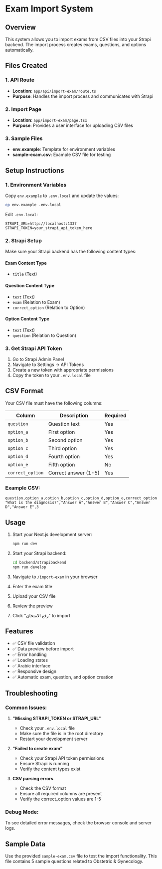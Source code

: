 # Exam Import System

## Overview
This system allows you to import exams from CSV files into your Strapi backend. The import process creates exams, questions, and options automatically.

## Files Created

### 1. API Route
- **Location**: `app/api/import-exam/route.ts`
- **Purpose**: Handles the import process and communicates with Strapi

### 2. Import Page
- **Location**: `app/import-exam/page.tsx`
- **Purpose**: Provides a user interface for uploading CSV files

### 3. Sample Files
- **env.example**: Template for environment variables
- **sample-exam.csv**: Example CSV file for testing

## Setup Instructions

### 1. Environment Variables
Copy `env.example` to `.env.local` and update the values:

```bash
cp env.example .env.local
```

Edit `.env.local`:
```env
STRAPI_URL=http://localhost:1337
STRAPI_TOKEN=your_strapi_api_token_here
```

### 2. Strapi Setup
Make sure your Strapi backend has the following content types:

#### Exam Content Type
- `title` (Text)

#### Question Content Type
- `text` (Text)
- `exam` (Relation to Exam)
- `correct_option` (Relation to Option)

#### Option Content Type
- `text` (Text)
- `question` (Relation to Question)

### 3. Get Strapi API Token
1. Go to Strapi Admin Panel
2. Navigate to Settings → API Tokens
3. Create a new token with appropriate permissions
4. Copy the token to your `.env.local` file

## CSV Format

Your CSV file must have the following columns:

| Column | Description | Required |
|--------|-------------|----------|
| `question` | Question text | Yes |
| `option_a` | First option | Yes |
| `option_b` | Second option | Yes |
| `option_c` | Third option | Yes |
| `option_d` | Fourth option | Yes |
| `option_e` | Fifth option | No |
| `correct_option` | Correct answer (1-5) | Yes |

### Example CSV:
```csv
question,option_a,option_b,option_c,option_d,option_e,correct_option
"What is the diagnosis?","Answer A","Answer B","Answer C","Answer D","Answer E",3
```

## Usage

1. Start your Next.js development server:
   ```bash
   npm run dev
   ```

2. Start your Strapi backend:
   ```bash
   cd backend/strapibackend
   npm run develop
   ```

3. Navigate to `/import-exam` in your browser

4. Enter the exam title

5. Upload your CSV file

6. Review the preview

7. Click "رفع الامتحان" to import

## Features

- ✅ CSV file validation
- ✅ Data preview before import
- ✅ Error handling
- ✅ Loading states
- ✅ Arabic interface
- ✅ Responsive design
- ✅ Automatic exam, question, and option creation

## Troubleshooting

### Common Issues:

1. **"Missing STRAPI_TOKEN or STRAPI_URL"**
   - Check your `.env.local` file
   - Make sure the file is in the root directory
   - Restart your development server

2. **"Failed to create exam"**
   - Check your Strapi API token permissions
   - Ensure Strapi is running
   - Verify the content types exist

3. **CSV parsing errors**
   - Check the CSV format
   - Ensure all required columns are present
   - Verify the correct_option values are 1-5

### Debug Mode:
To see detailed error messages, check the browser console and server logs.

## Sample Data

Use the provided `sample-exam.csv` file to test the import functionality. This file contains 5 sample questions related to Obstetric & Gynecology. 